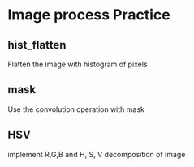 # Image process Practice

## hist_flatten
Flatten the image with histogram of pixels

## mask
Use the convolution operation with mask

## HSV
implement R,G,B and H, S, V decomposition of image
